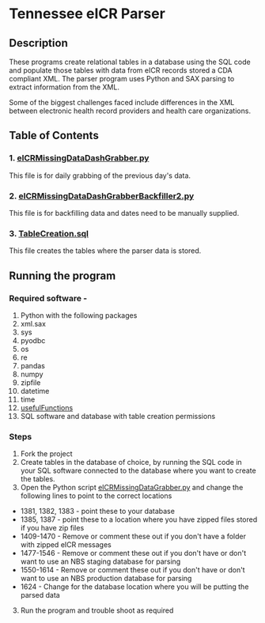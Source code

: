 # Tennessee eICR Parser

## Description
These programs create relational tables in a database using the SQL code and populate those tables with data from eICR records stored a CDA compliant XML. The parser program uses Python and SAX parsing to extract information from the XML.

Some of the biggest challenges faced include differences in the XML between electronic health record providers and health care organizations.

## Table of Contents
### 1. [eICRMissingDataDashGrabber.py](python/eICRMissingDataDashGrabber.py)
This file is for daily grabbing of the previous day's data.

### 2. [eICRMissingDataDashGrabberBackfiller2.py](python/eICRMissingDataDashGrabberBackfiller2.py)
This file is for backfilling data and dates need to be manually supplied.

### 3. [TableCreation.sql](SQL/TableCreation.sql)
This file creates the tables where the parser data is stored.

## Running the program
### Required software -
1. Python with the following packages
  1. xml.sax
  2. sys
  3. pyodbc
  4. os
  5. re
  6. pandas
  7. numpy
  8. zipfile
  9. datetime
  10. time
  11. [usefulFunctions](python/usefulFunctions)
2. SQL software and database with table creation permissions

### Steps
1. Fork the project
2. Create tables in the database of choice, by running the SQL code in your SQL software connected to the database where you want to create the tables.
3. Open the Python script [eICRMissingDataGrabber.py](python/eICRMissingDataGrabber.py) and change the following lines to point to the correct locations
  * 1381, 1382, 1383 - point these to your database
  * 1385, 1387 - point these to a location where you have zipped files stored if you have zip files
  * 1409-1470 - Remove or comment these out if you don't have a folder with zipped eICR messages
  * 1477-1546 - Remove or comment these out if you don't have or don't want to use an NBS staging database for parsing
  * 1550-1614 - Remove or comment these out if you don't have or don't want to use an NBS production database for parsing
  * 1624 - Change for the database location where you will be putting the parsed data
3. Run the program and trouble shoot as required




